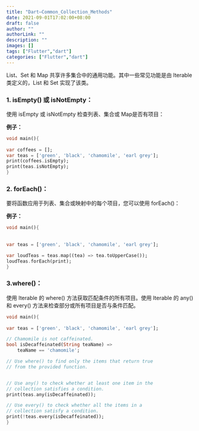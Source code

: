 ```yaml
---
title: "Dart–Common_Collection_Methods"
date: 2021-09-01T17:02:00+08:00
draft: false
author: ""
authorLink: ""
description: ""
images: []
tags: ["Flutter","dart"]
categories: ["Flutter","dart"]
---
```


List、Set 和 Map 共享许多集合中的通用功能。其中一些常见功能是由 Iterable 类定义的，List 和 Set 实现了该类。

### 1. isEmpty() 或 isNotEmpty：

使用 isEmpty 或 isNotEmpty 检查列表、集合或 Map是否有项目：

**例子：**

```dart
void main(){
	
var coffees = [];
var teas = ['green', 'black', 'chamomile', 'earl grey'];
print(coffees.isEmpty);
print(teas.isNotEmpty);
}

```

### 2. forEach()：

要将函数应用于列表、集合或映射中的每个项目，您可以使用 forEach()：

**例子：**



```dart
void main(){
	
	
var teas = ['green', 'black', 'chamomile', 'earl grey'];

var loudTeas = teas.map((tea) => tea.toUpperCase());
loudTeas.forEach(print);
}

```

### 3.where()：

使用 Iterable 的 where() 方法获取匹配条件的所有项目。使用 Iterable 的 any() 和 every() 方法来检查部分或所有项目是否与条件匹配。

```dart
void main(){
	
var teas = ['green', 'black', 'chamomile', 'earl grey'];

// Chamomile is not caffeinated.
bool isDecaffeinated(String teaName) =>
	teaName == 'chamomile';

// Use where() to find only the items that return true
// from the provided function.


// Use any() to check whether at least one item in the
// collection satisfies a condition.
print(teas.any(isDecaffeinated));

// Use every() to check whether all the items in a
// collection satisfy a condition.
print(!teas.every(isDecaffeinated));
}

```

